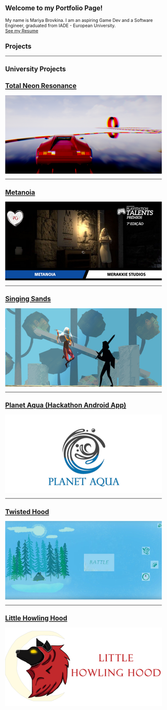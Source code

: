 ## Welcome to my Portfolio Page!  

My name is Mariya Brovkina. I am an aspiring Game Dev and a Software Engineer, graduated from IADE - European University.  
[See my Resume](/pdf/MariaBrovkinaResume.pdf)

## Projects

---

## University Projects 

## [Total Neon Resonance](/totalneonresonance)
<img src="images/tnr0.png?raw=true"/>

---

## [Metanoia](/metanoia)
<img src="images/ps.png?raw=true"/>

---

## [Singing Sands](/singingsands)
<img src="images/ss1.png?raw=true"/>

---

## [Planet Aqua (Hackathon Android App)](/planetaqua)
<img src="images/paqua1.png?raw=true"/>

---

## [Twisted Hood](/twistedhood)
<img src="images/th0.png?raw=true"/>

---

## [Little Howling Hood](/littlehowlinghood)
<img src="images/lhh0.png?raw=true"/>



<!-- Remove above link if you don't want to attibute -->
